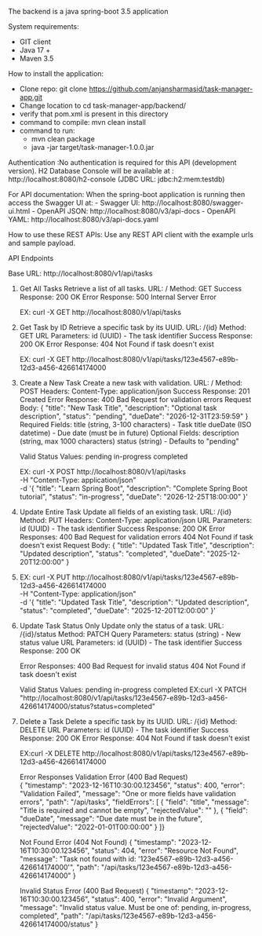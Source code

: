 The backend is a java spring-boot 3.5 application

System requirements:
- GIT client
- Java 17 +
- Maven 3.5

How to install the application:
- Clone repo:   git clone https://github.com/anjansharmasid/task-manager-app.git
- Change location to cd task-manager-app/backend/
- verify that pom.xml is present in this directory
- command to compile: mvn clean install
- command to run:
  -  mvn clean package
  -  java -jar target/task-manager-1.0.0.jar 

Authentication :No authentication is required for this API (development version).
H2 Database Console will be available at : http://localhost:8080/h2-console (JDBC URL: jdbc:h2:mem:testdb)

For API documentation:
  When the spring-boot application is running 
      then access the Swagger UI at:
      - Swagger UI: http://localhost:8080/swagger-ui.html
      - OpenAPI JSON: http://localhost:8080/v3/api-docs
      - OpenAPI YAML: http://localhost:8080/v3/api-docs.yaml


How to use these REST APIs:
Use any REST API client with the example urls and sample payload.

API Endpoints

Base URL: http://localhost:8080/v1/api/tasks
 

1. Get All Tasks
   Retrieve a list of all tasks.
   URL: /
   Method: GET
   Success Response: 200 OK
   Error Response: 500 Internal Server Error

   EX: curl -X GET http://localhost:8080/v1/api/tasks


2. Get Task by ID
   Retrieve a specific task by its UUID.
   URL: /{id}
   Method: GET
   URL Parameters: id (UUID) - The task identifier
   Success Response: 200 OK
   Error Response: 404 Not Found if task doesn't exist

   EX: curl -X GET http://localhost:8080/v1/api/tasks/123e4567-e89b-12d3-a456-426614174000


3. Create a New Task
   Create a new task with validation.
   URL: /
   Method: POST
   Headers: Content-Type: application/json
   Success Response: 201 Created
   Error Response: 400 Bad Request for validation errors
   Request Body:
   {
   "title": "New Task Title",
   "description": "Optional task description",
   "status": "pending",
   "dueDate": "2026-12-31T23:59:59"
   }
   Required Fields:
   title (string, 3-100 characters) - Task title
   dueDate (ISO datetime) - Due date (must be in future)
   Optional Fields:
   description (string, max 1000 characters)
   status (string) - Defaults to "pending"

   Valid Status Values:
   pending
   in-progress
   completed

   EX: curl -X POST http://localhost:8080/v1/api/tasks \
   -H "Content-Type: application/json" \
   -d '{
   "title": "Learn Spring Boot",
   "description": "Complete Spring Boot tutorial",
   "status": "in-progress",
   "dueDate": "2026-12-25T18:00:00"
   }'


4. Update Entire Task
   Update all fields of an existing task.
   URL: /{id}
   Method: PUT
   Headers: Content-Type: application/json
   URL Parameters: id (UUID) - The task identifier
   Success Response: 200 OK
   Error Responses:
   400 Bad Request for validation errors
   404 Not Found if task doesn't exist
   Request Body:
   {
   "title": "Updated Task Title",
   "description": "Updated description",
   "status": "completed",
   "dueDate": "2025-12-20T12:00:00"
   }

   
5. EX: curl -X PUT http://localhost:8080/v1/api/tasks/123e4567-e89b-12d3-a456-426614174000 \
   -H "Content-Type: application/json" \
   -d '{
   "title": "Updated Task Title",
   "description": "Updated description",
   "status": "completed",
   "dueDate": "2025-12-20T12:00:00"
   }'


6. Update Task Status Only
   Update only the status of a task.
   URL: /{id}/status
   Method: PATCH
   Query Parameters: status (string) - New status value
   URL Parameters: id (UUID) - The task identifier
   Success Response: 200 OK

   Error Responses:
   400 Bad Request for invalid status
   404 Not Found if task doesn't exist

   Valid Status Values:
     pending
     in-progress
     completed
     EX:curl -X PATCH "http://localhost:8080/v1/api/tasks/123e4567-e89b-12d3-a456-426614174000/status?status=completed"

7. Delete a Task
   Delete a specific task by its UUID.
   URL: /{id}
   Method: DELETE
   URL Parameters: id (UUID) - The task identifier
   Success Response: 200 OK
   Error Response: 404 Not Found if task doesn't exist

   EX:curl -X DELETE http://localhost:8080/v1/api/tasks/123e4567-e89b-12d3-a456-426614174000

   Error Responses
   Validation Error (400 Bad Request)  
   {
   "timestamp": "2023-12-16T10:30:00.123456",
   "status": 400,
   "error": "Validation Failed",
   "message": "One or more fields have validation errors",
   "path": "/api/tasks",
   "fieldErrors": [
     {
       "field": "title",
       "message": "Title is required and cannot be empty",
       "rejectedValue": ""
     },
     {
       "field": "dueDate",
       "message": "Due date must be in the future",
       "rejectedValue": "2022-01-01T00:00:00"
     }
   ]}

   Not Found Error (404 Not Found)
   {
   "timestamp": "2023-12-16T10:30:00.123456",
   "status": 404,
   "error": "Resource Not Found",
   "message": "Task not found with id: '123e4567-e89b-12d3-a456-426614174000'",
   "path": "/api/tasks/123e4567-e89b-12d3-a456-426614174000"
   }

   Invalid Status Error (400 Bad Request)
   {
   "timestamp": "2023-12-16T10:30:00.123456",
   "status": 400,
   "error": "Invalid Argument",
   "message": "Invalid status value. Must be one of: pending, in-progress, completed",
   "path": "/api/tasks/123e4567-e89b-12d3-a456-426614174000/status"
   }
